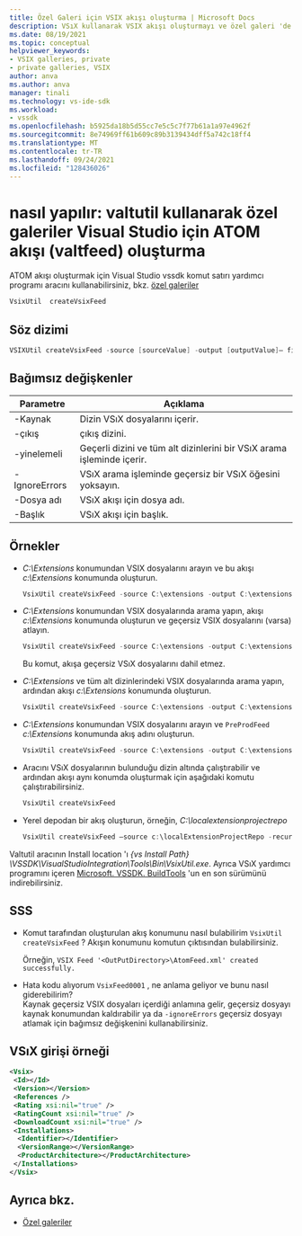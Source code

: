 ```yaml
---
title: Özel Galeri için VSIX akışı oluşturma | Microsoft Docs
description: VSıX kullanarak VSIX akışı oluşturmayı ve özel galeri 'de akışı kullanmayı öğrenin.
ms.date: 08/19/2021
ms.topic: conceptual
helpviewer_keywords:
- VSIX galleries, private
- private galleries, VSIX
author: anva
ms.author: anva
manager: tinali
ms.technology: vs-ide-sdk
ms.workload:
- vssdk
ms.openlocfilehash: b5925da18b5d55cc7e5c5c7f77b61a1a97e4962f
ms.sourcegitcommit: 8e74969ff61b609c89b3139434dff5a742c18ff4
ms.translationtype: MT
ms.contentlocale: tr-TR
ms.lasthandoff: 09/24/2021
ms.locfileid: "128436026"
---
```

# <a name="how-to-create-the-atom-feed-vsixfeed-for-visual-studio-private-galleries-using-vsixutil"></a>nasıl yapılır: valtutil kullanarak özel galeriler Visual Studio için ATOM akışı (valtfeed) oluşturma
ATOM akışı oluşturmak için Visual Studio vssdk komut satırı yardımcı programı aracını kullanabilirsiniz, bkz. [özel galeriler](../extensibility/private-galleries.md)  

```csharp
VsixUtil  createVsixFeed 
```


## <a name="syntax"></a>Söz dizimi

```csharp
VSIXUtil createVsixFeed -source [sourceValue] -output [outputValue]– filename [fileNameValue] -title [titleValue] – recursive – ignoreErrors  
```

## <a name="arguments"></a>Bağımsız değişkenler

| Parametre | Açıklama |
|---------|-------|
| -Kaynak | Dizin VSıX dosyalarını içerir.  |
| -çıkış | çıkış dizini.  |
| -yinelemeli | Geçerli dizini ve tüm alt dizinlerini bir VSıX arama işleminde içerir.  |
| -IgnoreErrors | VSıX arama işleminde geçersiz bir VSıX öğesini yoksayın.  |
| -Dosya adı | VSıX akışı için dosya adı.  |
| -Başlık | VSıX akışı için başlık. |

## <a name="examples"></a>Örnekler 

* *C:\Extensions* konumundan VSIX dosyalarını arayın ve bu akışı *c:\Extensions* konumunda oluşturun. 

    ```csharp
    VsixUtil createVsixFeed -source C:\extensions -output C:\extensions 
    ``` 

* *C:\Extensions* konumundan VSIX dosyalarında arama yapın, akışı *c:\Extensions* konumunda oluşturun ve geçersiz VSIX dosyalarını (varsa) atlayın. 

    ```csharp
    VsixUtil createVsixFeed -source C:\extensions -output C:\extensions -ignoreErrors 
    ``` 
    Bu komut, akışa geçersiz VSıX dosyalarını dahil etmez. 
 

* *C:\Extensions* ve tüm alt dizinlerindeki VSIX dosyalarında arama yapın, ardından akışı *c:\Extensions* konumunda oluşturun. 

    ```csharp
    VsixUtil createVsixFeed -source C:\extensions -output C:\extensions  -recursive 
    ``` 

* *C:\Extensions* konumundan VSIX dosyalarını arayın ve `PreProdFeed` *c:\Extensions* konumunda akış adını oluşturun.  

    ```csharp
    VsixUtil createVsixFeed -source C:\extensions -output C:\extensions -ignoreErrors  -recursive -fileName "PreProdFeed"
    ```

* Aracını VSıX dosyalarının bulunduğu dizin altında çalıştırabilir ve ardından akışı aynı konumda oluşturmak için aşağıdaki komutu çalıştırabilirsiniz. 

    ```csharp
    VsixUtil createVsixFeed 
    ```

* Yerel depodan bir akış oluşturun, örneğin, *C:\localextensionprojectrepo* 
 
    ```csharp
    VsixUtil createVsixFeed –source c:\localExtensionProjectRepo -recursive 
    ```

   
Valtutil aracının Install location 'ı *{vs Install Path} \VSSDK\VisualStudioIntegration\Tools\Bin\VsixUtil.exe*. Ayrıca VSıX yardımcı programını içeren [Microsoft. VSSDK. BuildTools](https://www.nuget.org/packages/Microsoft.VSSDK.BuildTools/) 'un en son sürümünü indirebilirsiniz.
    

## <a name="faq"></a>SSS

* Komut tarafından oluşturulan akış konumunu nasıl bulabilirim `VsixUtil createVsixFeed` ? 
    Akışın konumunu komutun çıktısından bulabilirsiniz. 

    Örneğin, `VSIX Feed '<OutPutDirectory>\AtomFeed.xml' created successfully. `

* Hata kodu alıyorum `VsixFeed0001` , ne anlama geliyor ve bunu nasıl giderebilirim?  
    Kaynak geçersiz VSIX dosyaları içerdiği anlamına gelir, geçersiz dosyayı kaynak konumundan kaldırabilir ya da `-ignoreErrors` geçersiz dosyayı atlamak için bağımsız değişkenini kullanabilirsiniz.
    

## <a name="example-of-vsix-entry"></a>VSıX girişi örneği

```xml
<Vsix> 
 <Id></Id> 
 <Version></Version> 
 <References />
 <Rating xsi:nil="true" /> 
 <RatingCount xsi:nil="true" /> 
 <DownloadCount xsi:nil="true" /> 
 <Installations> 
  <Identifier></Identifier> 
  <VersionRange></VersionRange>
  <ProductArchitecture></ProductArchitecture>
 </Installations> 
</Vsix> 
```

## <a name="see-also"></a>Ayrıca bkz.
- [Özel galeriler](../extensibility/private-galleries.md)
